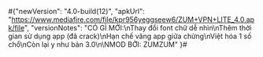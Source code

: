 #{"newVersion": "4.0-build(12)",
 "apkUrl": "https://www.mediafire.com/file/kpr956yeggseew6/ZUM+VPN+LITE_4.0.apk/file",
 "versionNotes": "CÓ GÌ MỚI:\nThay đổi font chữ dễ nhìn\nThêm thời gian sử dụng app (đã crack)\nHạn chế văng app giữa chừng\nViệt hóa 1 số chổ\nCòn lại y như bản 3.0\n\NMOD BỞI: ZUMZUM"
}#
